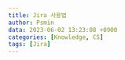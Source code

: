 ```yaml
---
title: Jira 사용법
author: Psmin
data: 2023-06-02 13:23:08 +0900
categories: [Knowledge, CS]
tags: [Jira]
---
```

